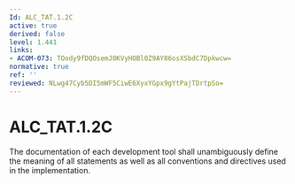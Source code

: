 ```yaml
---
Id: ALC_TAT.1.2C
active: true
derived: false
level: 1.441
links:
- ACOM-073: TOody9fDQOsemJ0KVyHOBl0Z9AY86osXSbdC7Dpkwcw=
normative: true
ref: ''
reviewed: NLwg47Cyb5DI5mWF5CiwE6XyxYGpx9gYtPajTDrtpSo=
---
```


# ALC_TAT.1.2C

The documentation of each development tool shall unambiguously define the meaning of all statements as well as all conventions and directives used in the implementation.